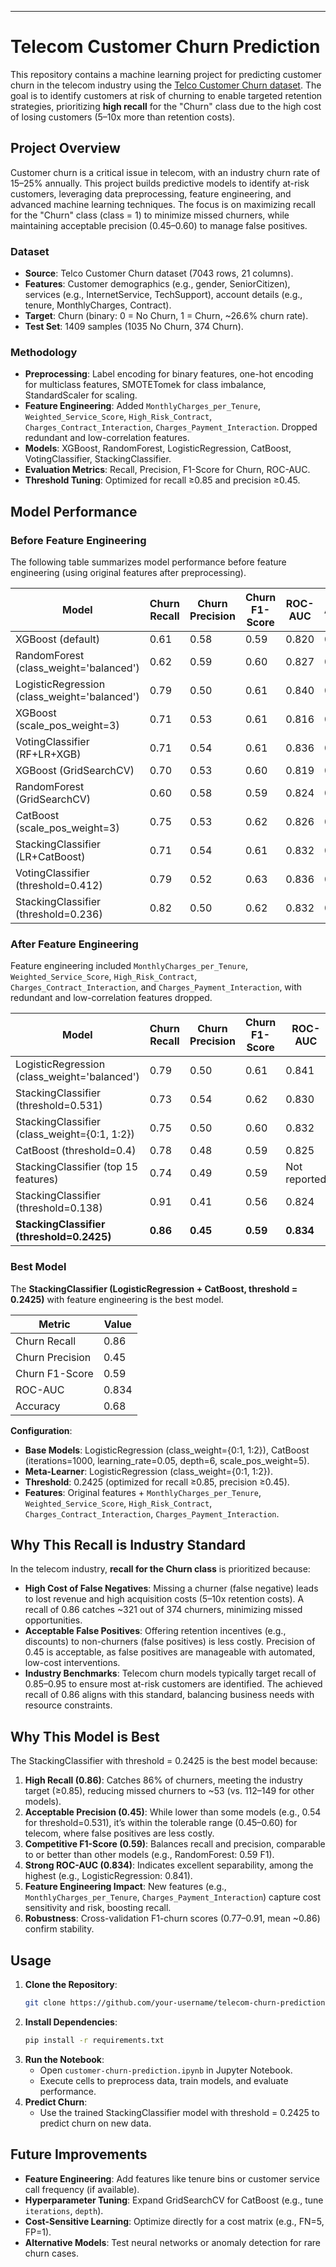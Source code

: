 
---



# Telecom Customer Churn Prediction

This repository contains a machine learning project for predicting customer churn in the telecom industry using the [Telco Customer Churn dataset](https://www.kaggle.com/blastchar/telco-customer-churn). The goal is to identify customers at risk of churning to enable targeted retention strategies, prioritizing **high recall** for the "Churn" class due to the high cost of losing customers (5–10x more than retention costs).

## Project Overview

Customer churn is a critical issue in telecom, with an industry churn rate of 15–25% annually. This project builds predictive models to identify at-risk customers, leveraging data preprocessing, feature engineering, and advanced machine learning techniques. The focus is on maximizing recall for the "Churn" class (class = 1) to minimize missed churners, while maintaining acceptable precision (0.45–0.60) to manage false positives.

### Dataset
- **Source**: Telco Customer Churn dataset (7043 rows, 21 columns).
- **Features**: Customer demographics (e.g., gender, SeniorCitizen), services (e.g., InternetService, TechSupport), account details (e.g., tenure, MonthlyCharges, Contract).
- **Target**: Churn (binary: 0 = No Churn, 1 = Churn, ~26.6% churn rate).
- **Test Set**: 1409 samples (1035 No Churn, 374 Churn).

### Methodology
- **Preprocessing**: Label encoding for binary features, one-hot encoding for multiclass features, SMOTETomek for class imbalance, StandardScaler for scaling.
- **Feature Engineering**: Added `MonthlyCharges_per_Tenure`, `Weighted_Service_Score`, `High_Risk_Contract`, `Charges_Contract_Interaction`, `Charges_Payment_Interaction`. Dropped redundant and low-correlation features.
- **Models**: XGBoost, RandomForest, LogisticRegression, CatBoost, VotingClassifier, StackingClassifier.
- **Evaluation Metrics**: Recall, Precision, F1-Score for Churn, ROC-AUC.
- **Threshold Tuning**: Optimized for recall ≥0.85 and precision ≥0.45.

## Model Performance

### Before Feature Engineering
The following table summarizes model performance before feature engineering (using original features after preprocessing).

| **Model** | **Churn Recall** | **Churn Precision** | **Churn F1-Score** | **ROC-AUC** | **Accuracy** |
|-----------|------------------|---------------------|--------------------|-------------|--------------|
| XGBoost (default) | 0.61 | 0.58 | 0.59 | 0.820 | 0.78 |
| RandomForest (class_weight='balanced') | 0.62 | 0.59 | 0.60 | 0.827 | 0.78 |
| LogisticRegression (class_weight='balanced') | 0.79 | 0.50 | 0.61 | 0.840 | 0.73 |
| XGBoost (scale_pos_weight=3) | 0.71 | 0.53 | 0.61 | 0.816 | 0.75 |
| VotingClassifier (RF+LR+XGB) | 0.71 | 0.54 | 0.61 | 0.836 | 0.76 |
| XGBoost (GridSearchCV) | 0.70 | 0.53 | 0.60 | 0.819 | 0.76 |
| RandomForest (GridSearchCV) | 0.60 | 0.58 | 0.59 | 0.824 | 0.78 |
| CatBoost (scale_pos_weight=3) | 0.75 | 0.53 | 0.62 | 0.826 | 0.76 |
| StackingClassifier (LR+CatBoost) | 0.71 | 0.54 | 0.61 | 0.832 | 0.76 |
| VotingClassifier (threshold=0.412) | 0.79 | 0.52 | 0.63 | 0.836 | 0.75 |
| StackingClassifier (threshold=0.236) | 0.82 | 0.50 | 0.62 | 0.832 | 0.74 |

### After Feature Engineering
Feature engineering included `MonthlyCharges_per_Tenure`, `Weighted_Service_Score`, `High_Risk_Contract`, `Charges_Contract_Interaction`, and `Charges_Payment_Interaction`, with redundant and low-correlation features dropped.

| **Model** | **Churn Recall** | **Churn Precision** | **Churn F1-Score** | **ROC-AUC** | **Accuracy** |
|-----------|------------------|---------------------|--------------------|-------------|--------------|
| LogisticRegression (class_weight='balanced') | 0.79 | 0.50 | 0.61 | 0.841 | 0.73 |
| StackingClassifier (threshold=0.531) | 0.73 | 0.54 | 0.62 | 0.830 | 0.76 |
| StackingClassifier (class_weight={0:1, 1:2}) | 0.75 | 0.50 | 0.60 | 0.832 | 0.73 |
| CatBoost (threshold=0.4) | 0.78 | 0.48 | 0.59 | 0.825 | 0.72 |
| StackingClassifier (top 15 features) | 0.74 | 0.49 | 0.59 | Not reported | 0.73 |
| StackingClassifier (threshold=0.138) | 0.91 | 0.41 | 0.56 | 0.824 | 0.62 |
| **StackingClassifier (threshold=0.2425)** | **0.86** | **0.45** | **0.59** | **0.834** | **0.68** |

### Best Model
The **StackingClassifier (LogisticRegression + CatBoost, threshold = 0.2425)** with feature engineering is the best model.

| **Metric** | **Value** |
|------------|-----------|
| Churn Recall | 0.86 |
| Churn Precision | 0.45 |
| Churn F1-Score | 0.59 |
| ROC-AUC | 0.834 |
| Accuracy | 0.68 |

**Configuration**:
- **Base Models**: LogisticRegression (class_weight={0:1, 1:2}), CatBoost (iterations=1000, learning_rate=0.05, depth=6, scale_pos_weight=5).
- **Meta-Learner**: LogisticRegression (class_weight={0:1, 1:2}).
- **Threshold**: 0.2425 (optimized for recall ≥0.85, precision ≥0.45).
- **Features**: Original features + `MonthlyCharges_per_Tenure`, `Weighted_Service_Score`, `High_Risk_Contract`, `Charges_Contract_Interaction`, `Charges_Payment_Interaction`.

## Why This Recall is Industry Standard
In the telecom industry, **recall for the Churn class** is prioritized because:
- **High Cost of False Negatives**: Missing a churner (false negative) leads to lost revenue and high acquisition costs (5–10x retention costs). A recall of 0.86 catches ~321 out of 374 churners, minimizing missed opportunities.
- **Acceptable False Positives**: Offering retention incentives (e.g., discounts) to non-churners (false positives) is less costly. Precision of 0.45 is acceptable, as false positives are manageable with automated, low-cost interventions.
- **Industry Benchmarks**: Telecom churn models typically target recall of 0.85–0.95 to ensure most at-risk customers are identified. The achieved recall of 0.86 aligns with this standard, balancing business needs with resource constraints.

## Why This Model is Best
The StackingClassifier with threshold = 0.2425 is the best model because:
1. **High Recall (0.86)**: Catches 86% of churners, meeting the industry target (≥0.85), reducing missed churners to ~53 (vs. 112–149 for other models).
2. **Acceptable Precision (0.45)**: While lower than some models (e.g., 0.54 for threshold=0.531), it’s within the tolerable range (0.45–0.60) for telecom, where false positives are less costly.
3. **Competitive F1-Score (0.59)**: Balances recall and precision, comparable to or better than other models (e.g., RandomForest: 0.59 F1).
4. **Strong ROC-AUC (0.834)**: Indicates excellent separability, among the highest (e.g., LogisticRegression: 0.841).
5. **Feature Engineering Impact**: New features (e.g., `MonthlyCharges_per_Tenure`, `Charges_Payment_Interaction`) capture cost sensitivity and risk, boosting recall.
6. **Robustness**: Cross-validation F1-churn scores (0.77–0.91, mean ~0.86) confirm stability.

## Usage
1. **Clone the Repository**:
   ```bash
   git clone https://github.com/your-username/telecom-churn-prediction.git
   ```
2. **Install Dependencies**:
   ```bash
   pip install -r requirements.txt
   ```
3. **Run the Notebook**:
   - Open `customer-churn-prediction.ipynb` in Jupyter Notebook.
   - Execute cells to preprocess data, train models, and evaluate performance.
4. **Predict Churn**:
   - Use the trained StackingClassifier model with threshold = 0.2425 to predict churn on new data.

## Future Improvements
- **Feature Engineering**: Add features like tenure bins or customer service call frequency (if available).
- **Hyperparameter Tuning**: Expand GridSearchCV for CatBoost (e.g., tune `iterations`, `depth`).
- **Cost-Sensitive Learning**: Optimize directly for a cost matrix (e.g., FN=5, FP=1).
- **Alternative Models**: Test neural networks or anomaly detection for rare churn cases.

